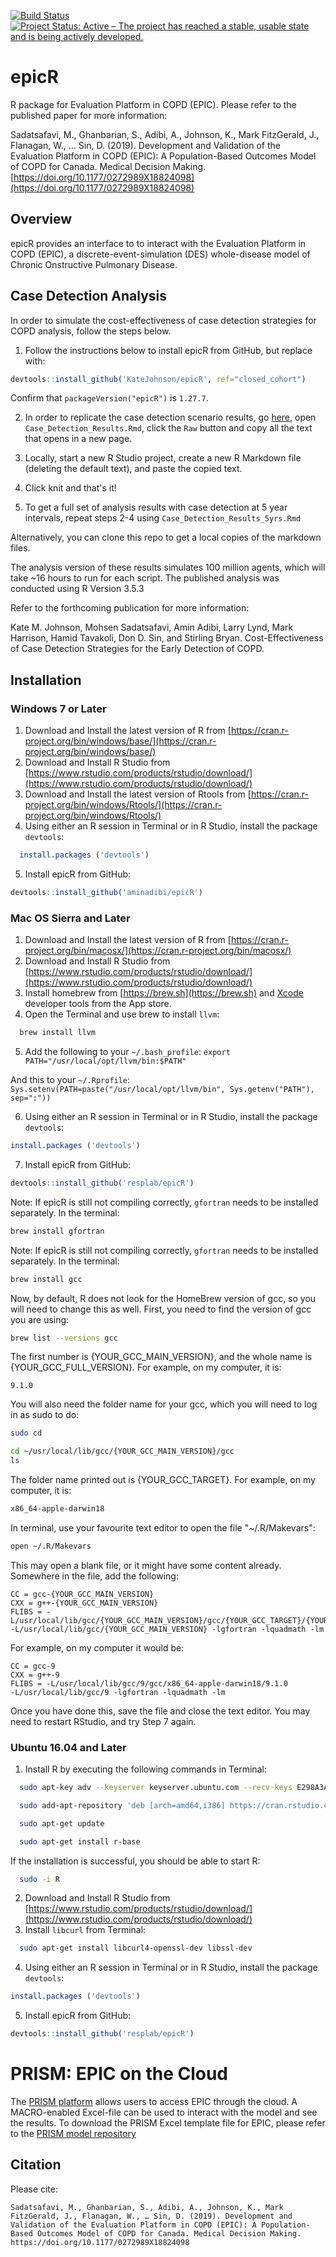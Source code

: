 [![Build Status](https://travis-ci.org/resplab/epicR.svg?branch=master)](https://travis-ci.org/resplab/epicR)
[![Project Status: Active – The project has reached a stable, usable state and is being actively developed.](https://www.repostatus.org/badges/latest/active.svg)](https://www.repostatus.org/#active)


# epicR
R package for Evaluation Platform in COPD (EPIC). Please refer to the published paper for more information: 

Sadatsafavi, M., Ghanbarian, S., Adibi, A., Johnson, K., Mark FitzGerald, J., Flanagan, W., … Sin, D. (2019). Development and Validation of the Evaluation Platform in COPD (EPIC): A Population-Based Outcomes Model of COPD for Canada. Medical Decision Making. [https://doi.org/10.1177/0272989X18824098](https://doi.org/10.1177/0272989X18824098)


## Overview
epicR provides an interface to to interact with the Evaluation Platform in COPD (EPIC), a discrete-event-simulation (DES) whole-disease model of Chronic Onstructive Pulmonary Disease.

## Case Detection Analysis
In order to simulate the cost-effectiveness of case detection strategies for COPD analysis, follow the steps below. 

1. Follow the instructions below to install epicR from GitHub, but replace with:

```r
devtools::install_github('KateJohnson/epicR', ref="closed_cohort")
```
Confirm that `packageVersion("epicR")` is `1.27.7`.

2. In order to replicate the case detection scenario results, go [here](https://github.com/KateJohnson/epicR/tree/closed_cohort/casedetection), open `Case_Detection_Results.Rmd`, click the `Raw` button and copy all the text that opens in a new page. 

3. Locally, start a new R Studio project, create a new R Markdown file (deleting the default text), and paste the copied text.

4. Click knit and that's it!

5. To get a full set of analysis results with case detection at 5 year intervals, repeat steps 2-4 using `Case_Detection_Results_5yrs.Rmd`

Alternatively, you can clone this repo to get a local copies of the markdown files.

The analysis version of these results simulates 100 million agents, which will take ~16 hours to run for each script. The published analysis was conducted using R Version 3.5.3

Refer to the forthcoming publication for more information:

Kate M. Johnson, Mohsen Sadatsafavi, Amin Adibi, Larry Lynd, Mark Harrison, Hamid Tavakoli, Don D. Sin, and Stirling Bryan. Cost-Effectiveness of Case Detection Strategies for the Early Detection of COPD.


## Installation
### Windows 7 or Later
1. Download and Install the latest version of R from [https://cran.r-project.org/bin/windows/base/](https://cran.r-project.org/bin/windows/base/)
2. Download and Install R Studio from [https://www.rstudio.com/products/rstudio/download/](https://www.rstudio.com/products/rstudio/download/)
3. Download and Install the latest version of Rtools from [https://cran.r-project.org/bin/windows/Rtools/](https://cran.r-project.org/bin/windows/Rtools/) 
4. Using either an R session in Terminal or in R Studio, install the package `devtools`:

```r
  install.packages ('devtools')
```

5. Install epicR from GitHub:

```r
devtools::install_github('aminadibi/epicR')
```


### Mac OS Sierra and Later
1. Download and Install the latest version of R from [https://cran.r-project.org/bin/macosx/](https://cran.r-project.org/bin/macosx/)
2. Download and Install R Studio from [https://www.rstudio.com/products/rstudio/download/](https://www.rstudio.com/products/rstudio/download/)
3. Install homebrew from [https://brew.sh](https://brew.sh) and [Xcode](https://developer.apple.com/xcode/) developer tools from the App store.
4. Open the Terminal and use brew to install `llvm`:

```bash
  brew install llvm
```

5. Add the following to your `~/.bash_profile`:
  `export PATH="/usr/local/opt/llvm/bin:$PATH"`
  
  And this to your `~/.Rprofile`:
  `Sys.setenv(PATH=paste("/usr/local/opt/llvm/bin", Sys.getenv("PATH"), sep=":"))`
  
6. Using either an R session in Terminal or in R Studio, install the package `devtools`:

```r
install.packages ('devtools')
```

7. Install epicR from GitHub:
```r
devtools::install_github('resplab/epicR')
```

Note: If epicR is still not compiling correctly, `gfortran` needs to be installed separately. In the terminal:

```bash
brew install gfortran
```


Note: If epicR is still not compiling correctly, `gfortran` needs to be installed separately. In the terminal:

```bash
brew install gcc
```

Now, by default, R does not look for the HomeBrew version of gcc, so you will need to change this as well. First, you need to find the version of gcc you
are using:

```bash
brew list --versions gcc
```

The first number is {YOUR_GCC_MAIN_VERSION}, and the whole name is {YOUR_GCC_FULL_VERSION}. For example, on my computer, it is:

```
9.1.0
```

You will also need the folder name for your gcc, which you will need to log in as sudo to do:

```bash
sudo cd 
```

```bash
cd ~/usr/local/lib/gcc/{YOUR_GCC_MAIN_VERSION}/gcc
ls
```

The folder name printed out is {YOUR_GCC_TARGET}. For example, on my computer, it is:

```bash
x86_64-apple-darwin18
```

In terminal, use your favourite text editor to open the file "~/.R/Makevars":

```bash
open ~/.R/Makevars
```

This may open a blank file, or it might have some content already. Somewhere in the file, add the following:

```
CC = gcc-{YOUR_GCC_MAIN_VERSION}
CXX = g++-{YOUR_GCC_MAIN_VERSION}
FLIBS = -L/usr/local/lib/gcc/{YOUR_GCC_MAIN_VERSION}/gcc/{YOUR_GCC_TARGET}/{YOUR_GCC_FULL_VERSION} 
-L/usr/local/lib/gcc/{YOUR_GCC_MAIN_VERSION} -lgfortran -lquadmath -lm
```

For example, on my computer it would be:

```
CC = gcc-9
CXX = g++-9
FLIBS = -L/usr/local/lib/gcc/9/gcc/x86_64-apple-darwin18/9.1.0
-L/usr/local/lib/gcc/9 -lgfortran -lquadmath -lm
```

Once you have done this, save the file and close the text editor. You may need to restart RStudio, and try Step 7 again.


### Ubuntu 16.04 and Later
1. Install R by executing the following commands in Terminal:

```bash
  sudo apt-key adv --keyserver keyserver.ubuntu.com --recv-keys E298A3A825C0D65DFD57CBB651716619E084DAB9
```
```bash
  sudo add-apt-repository 'deb [arch=amd64,i386] https://cran.rstudio.com/bin/linux/ubuntu xenial/'
```
```bash
  sudo apt-get update
```
```bash
  sudo apt-get install r-base
```
If the installation is successful, you should be able to start R:
```bash
  sudo -i R
```

2. Download and Install R Studio from [https://www.rstudio.com/products/rstudio/download/](https://www.rstudio.com/products/rstudio/download/)
3. Install `libcurl` from Terminal: 

```bash
  sudo apt-get install libcurl4-openssl-dev libssl-dev
```

4. Using either an R session in Terminal or in R Studio, install the package `devtools`:

```r
install.packages ('devtools')
```
  
5. Install epicR from GitHub:

```r
devtools::install_github('resplab/epicR')
```

# PRISM: EPIC on the Cloud

The [PRISM platform](https://prism.resp.core.ubc.ca) allows users to access EPIC through the cloud. A MACRO-enabled Excel-file can be used to interact with the model and see the results. To download the PRISM Excel template file for EPIC, please refer to the [PRISM model repository](http://resp.core.ubc.ca/ipress/prism)

## Citation

Please cite:

```Sadatsafavi, M., Ghanbarian, S., Adibi, A., Johnson, K., Mark FitzGerald, J., Flanagan, W., … Sin, D. (2019). Development and Validation of the Evaluation Platform in COPD (EPIC): A Population-Based Outcomes Model of COPD for Canada. Medical Decision Making. https://doi.org/10.1177/0272989X18824098```
